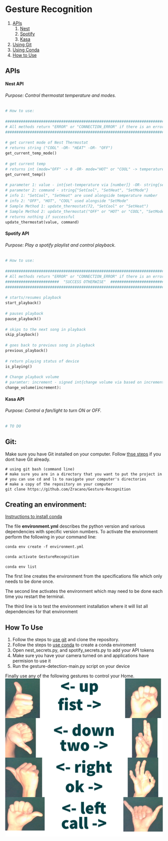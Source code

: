 # Gesture Recognition
1. [APIs](#apis)
    1. [Nest](#nest-api)
    2. [Spotify](#spotify-api)
    3. [Kasa](#kasa-api)
2. [Using Git](#git)
3. [Using Conda](#creating-an-environment)
4. [How to Use](#how-to-use)

## APIs

#### Nest API
###### Purpose: Control thermostat temperature and modes.

```python
# How to use:

#########################################################################
# All methods return "ERROR" or "CONNECTION_ERROR" if there is an error #
#########################################################################

# get current mode of Nest Thermostat 
# returns string ("COOL" -OR- "HEAT" -OR- "OFF")
get_current_temp_mode()

# get current temp 
# returns int (mode="OFF" -> 0 -OR- mode="HOT" or "COOL" -> temperature)
get_current_temp()

# parameter 1: value - int{set-temperature via [number]} -OR- string{set-mode via ["OFF", "HOT", "COOL"]}
# parameter 2: command - string{"SetCool", "SetHeat", "SetMode"}
# info 1: "SetCool", "SetHeat" are used alongside temperature number
# info 2: "OFF", "HOT", "COOL" used alongside "SetMode"
# Sample Method 1: update_thermostat(72, "SetCool" or "SetHeat")
# Sample Method 2: update_thermostat("OFF" or "HOT" or "COOL", "SetMode")
# returns nothing if successful
update_thermostat(value, command)
```

#### Spotify API
###### Purpose: Play a spotify playlist and control playback. 

```python
# How to use:

#########################################################################
# All methods return "ERROR" or "CONNECTION_ERROR" if there is an error #
########################  "SUCCESS OTHERWISE"  ##########################
#########################################################################

# starts/resumes playback
start_playback()

# pauses playback
pause_playback()

# skips to the next song in playback
skip_playback()

# goes back to previous song in playback
previous_playback()

# return playing status of device
is_playing()

# Change playback volume 
# paramter: increment - signed int{change volume via based on increment value}
change_volume(increment):
```

#### Kasa API
###### Purpose: Control a fan/light to turn ON or OFF.

```python
# TO DO
```

## Git:
Make sure you have Git installed on your computer. Follow [thse steps](https://github.com/git-guides/install-git) if you dont have Git already.
```shell
# using git bash (command line)
# make sure you are in a directory that you want to put the project in
# you can use cd and ls to navigate your computer's directories
# make a copy of the repository on your computer
git clone https://github.com/Zracano/Gesture-Recognition
```


## Creating an environment:
[Instructions to install conda](https://conda.io/projects/conda/en/latest/user-guide/install/index.html)

The file **environment.yml** describes the python version and various dependencies with specific version numbers. 
To activate the environment perform the following in your command line:
```shell
conda env create -f environment.yml

conda activate GestureRecognition

conda env list
```

The first line creates the environment from the specifications file which only needs to be done once. 

The second line activates the environment which may need to be done each time you restart the terminal.

The third line is to test the environment installation where it will list all dependencies for that environment


## How To Use
1. Follow the steps to [use git](#git) and clone the repository.
2. Follow the steps to [use conda](#creating-an-environment) to create a conda enviroment
3. Open nest_secrets.py, and spotify_secrets.py to add your API tokens
4. Make sure you have your camera turned on and applications have permision to use it
5. Run the gesture-detection-main.py script on your device

Finally use any of the following gestures to control your Home.
![Alt text](Gestures.png)
